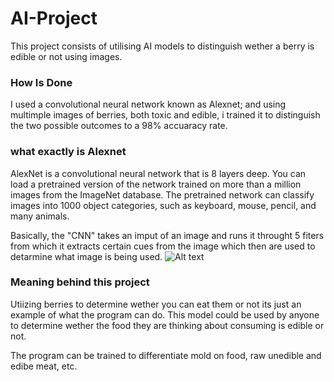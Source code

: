 # AI-Project
This project consists of utilising AI models to distinguish wether a berry is edible or not using images.

### How Is Done
I used a convolutional neural network known as Alexnet; and using multimple images of berries, both toxic and edible, i trained it to distinguish the two possible outcomes to a 98% accuaracy rate.

### what exactly is Alexnet
AlexNet is a convolutional neural network that is 8 layers deep. You can load a pretrained version of the network trained on more than a million images from the ImageNet database. The pretrained network can classify images into 1000 object categories, such as keyboard, mouse, pencil, and many animals.

Basically, the "CNN" takes an imput of an image and runs it throught 5 fiters from which it extracts certain cues from the image which then are used to detarmine what image is being used.
![Alt text](https://www.mdpi.com/remotesensing/remotesensing-09-00848/article_deploy/html/images/remotesensing-09-00848-g001.png)

### Meaning behind this project
Utiizing berries to determine wether you can eat them or not its just an example of what the program can do. This model could be used by anyone to determine wether the food they are thinking about consuming is edible or not.

The program can be trained to differentiate mold on food, raw unedible and edibe meat, etc. 
